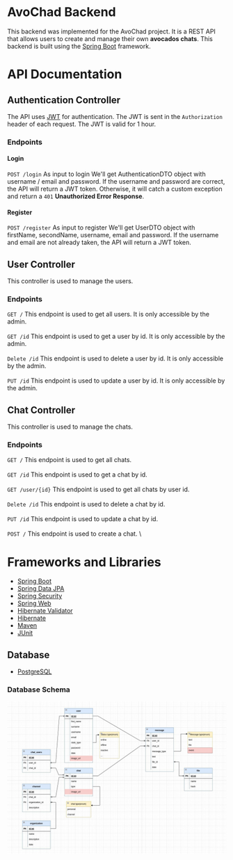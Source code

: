 # AvoChad Backend
This backend was implemented for the AvoChad project. It is a REST API that allows users to create and manage their own __avocados chats__.
This backend is built using the [Spring Boot](https://spring.io/projects/spring-boot) framework.

# API Documentation

## Authentication Controller
The API uses [JWT](https://jwt.io/) for authentication. The JWT is sent in the `Authorization` header of each request. The JWT is valid for 1 hour.

### Endpoints

#### Login
`POST /login`
As input to login We'll get AuthenticationDTO object with username / email and password. If the username and password are correct, the API will return a JWT token.
Otherwise, it will catch a custom exception and return a `401` **Unauthorized Error Response**.

#### Register
`POST /register`
As input to register We'll get UserDTO object with firstName, secondName, username, email and password. If the username and email are not already taken, the API will return a JWT token.

## User Controller
This controller is used to manage the users.

### Endpoints
`GET /`
This endpoint is used to get all users. It is only accessible by the admin.\
\
`GET /id`
This endpoint is used to get a user by id. It is only accessible by the admin.\
\
`Delete /id` This endpoint is used to delete a user by id. It is only accessible by the admin.  
\
`PUT /id` This endpoint is used to update a user by id. It is only accessible by the admin. 

## Chat Controller
This controller is used to manage the chats.

### Endpoints
`GET /`
This endpoint is used to get all chats.\
\
`GET /id`
This endpoint is used to get a chat by id. \
\
`GET /user/{id}` This endpoint is used to get all chats by user id. \
\
`Delete /id` This endpoint is used to delete a chat by id. \
\
`PUT /id` This endpoint is used to update a chat by id. \
\
`POST /` This endpoint is used to create a chat. \


# Frameworks and Libraries
- [Spring Boot](https://spring.io/projects/spring-boot)
- [Spring Data JPA](https://spring.io/projects/spring-data-jpa)
- [Spring Security](https://spring.io/projects/spring-security)
- [Spring Web](https://spring.io/projects/spring-framework)
- [Hibernate Validator](https://hibernate.org/validator/)
- [Hibernate](https://hibernate.org/)
- [Maven](https://maven.apache.org/)
- [JUnit](https://junit.org/junit5/)


## Database
- [PostgreSQL](https://www.postgresql.org/)

### Database Schema
![Database Schema](./db-schema.jpg)

